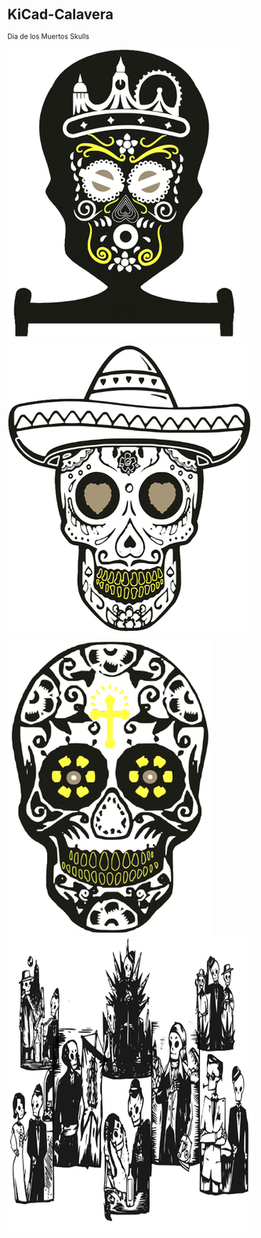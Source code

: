 # KiCad-Calavera
Dia de los Muertos Skulls


<img src="pic/Calavera_F.png"  height="600">

<img src="pic/CalaveraM_F.png"  height="600">

<img src="pic/CalaveraS_F.png"  height="600">

<img src="pic/Celebracion.png"  height="600">





